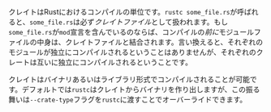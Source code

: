 <!-- A crate is a compilation unit in Rust. Whenever `rustc some_file.rs` is called,
`some_file.rs` is treated as the *crate file*. If `some_file.rs` has `mod`
declarations in it, then the contents of the module files will get merged with
the crate file *before* running the compiler over it. In other words, modules
do *not* get compiled individually, only crates get compiled. -->
クレイトはRustにおけるコンパイルの単位です。`rustc some_file.rs`が呼ばれると、`some_file.rs`は必ず*クレイトファイル*として扱われます。もし`some_file.rs`が`mod`宣言を含んでいるのならば、コンパイルの*前に*モジュールファイルの中身は、クレイトファイルと結合されます。言い換えると、それぞれのモジュールが独立にコンパイルされるということはありませんが、それぞれのクレートは互いに独立にコンパイルされるということです。

<!-- A crate can be compiled into a binary or into a library. By default, `rustc`
will produce a binary from a crate. This behavior can be overridden by passing
the `--crate-type` flag to `rustc`. -->
クレイトはバイナリあるいはライブラリ形式でコンパイルされることが可能です。デフォルトでは`rustc`はクレイトからバイナリを作り出しますが、この振る舞いは`--crate-type`フラグを`rustc`に渡すことでオーバーライドできます。
